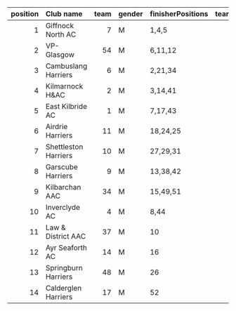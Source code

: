 |   position | Club name            |   team | gender   | finisherPositions   |   teamPoints |   penaltyPoints |   totalPoints |   totalFinishers | Website                               |
|-----------:|:---------------------|-------:|:---------|:--------------------|-------------:|----------------:|--------------:|-----------------:|:--------------------------------------|
|          1 | Giffnock North AC    |      7 | M        | 1,4,5               |           10 |               0 |            10 |               14 | https://www.giffnocknorth.co.uk/      |
|          2 | VP-Glasgow           |     54 | M        | 6,11,12             |           29 |               0 |            29 |                4 | https://www.vp-glasgow.com            |
|          3 | Cambuslang Harriers  |      6 | M        | 2,21,34             |           57 |               0 |            57 |                4 | https://cambuslangharriers.org/       |
|          4 | Kilmarnock H&AC      |      2 | M        | 3,14,41             |           58 |               0 |            58 |                4 | http://www.kilmarnockharriers.com/    |
|          5 | East Kilbride AC     |      1 | M        | 7,17,43             |           67 |               0 |            67 |                4 | http://www.ekac.org.uk/               |
|          6 | Airdrie Harriers     |     11 | M        | 18,24,25            |           67 |               0 |            67 |                7 | http://airdrieharriers.org/           |
|          7 | Shettleston Harriers |     10 | M        | 27,29,31            |           87 |               0 |            87 |                3 | http://shettlestonharriers.org.uk/    |
|          8 | Garscube Harriers    |      9 | M        | 13,38,42            |           93 |               0 |            93 |                3 | https://www.garscubeharriers.org.uk/  |
|          9 | Kilbarchan AAC       |     34 | M        | 15,49,51            |          115 |               0 |           115 |                4 | https://kilbarchanaac.org.uk/         |
|         10 | Inverclyde AC        |      4 | M        | 8,44                |           52 |              63 |           115 |                2 | https://www.inverclydeac.org/         |
|         11 | Law & District AAC   |     37 | M        | 10                  |           10 |             126 |           136 |                1 | http://www.lawaac.co.uk/              |
|         12 | Ayr Seaforth AC      |     14 | M        | 16                  |           16 |             126 |           142 |                1 | https://www.ayrseaforth.co.uk/        |
|         13 | Springburn Harriers  |     48 | M        | 26                  |           26 |             126 |           152 |                1 | https://www.springburnharriers.co.uk/ |
|         14 | Calderglen Harriers  |     17 | M        | 52                  |           52 |             126 |           178 |                1 | http://www.calderglenharriers.org.uk/ |
